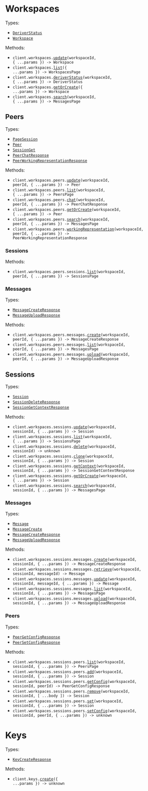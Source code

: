 # Workspaces

Types:

- <code><a href="./src/resources/workspaces/workspaces.ts">DeriverStatus</a></code>
- <code><a href="./src/resources/workspaces/workspaces.ts">Workspace</a></code>

Methods:

- <code title="put /v2/workspaces/{workspace_id}">client.workspaces.<a href="./src/resources/workspaces/workspaces.ts">update</a>(workspaceId, { ...params }) -> Workspace</code>
- <code title="post /v2/workspaces/list">client.workspaces.<a href="./src/resources/workspaces/workspaces.ts">list</a>({ ...params }) -> WorkspacesPage</code>
- <code title="get /v2/workspaces/{workspace_id}/deriver/status">client.workspaces.<a href="./src/resources/workspaces/workspaces.ts">deriverStatus</a>(workspaceId, { ...params }) -> DeriverStatus</code>
- <code title="post /v2/workspaces">client.workspaces.<a href="./src/resources/workspaces/workspaces.ts">getOrCreate</a>({ ...params }) -> Workspace</code>
- <code title="post /v2/workspaces/{workspace_id}/search">client.workspaces.<a href="./src/resources/workspaces/workspaces.ts">search</a>(workspaceId, { ...params }) -> MessagesPage</code>

## Peers

Types:

- <code><a href="./src/resources/workspaces/peers/peers.ts">PageSession</a></code>
- <code><a href="./src/resources/workspaces/peers/peers.ts">Peer</a></code>
- <code><a href="./src/resources/workspaces/peers/peers.ts">SessionGet</a></code>
- <code><a href="./src/resources/workspaces/peers/peers.ts">PeerChatResponse</a></code>
- <code><a href="./src/resources/workspaces/peers/peers.ts">PeerWorkingRepresentationResponse</a></code>

Methods:

- <code title="put /v2/workspaces/{workspace_id}/peers/{peer_id}">client.workspaces.peers.<a href="./src/resources/workspaces/peers/peers.ts">update</a>(workspaceId, peerId, { ...params }) -> Peer</code>
- <code title="post /v2/workspaces/{workspace_id}/peers/list">client.workspaces.peers.<a href="./src/resources/workspaces/peers/peers.ts">list</a>(workspaceId, { ...params }) -> PeersPage</code>
- <code title="post /v2/workspaces/{workspace_id}/peers/{peer_id}/chat">client.workspaces.peers.<a href="./src/resources/workspaces/peers/peers.ts">chat</a>(workspaceId, peerId, { ...params }) -> PeerChatResponse</code>
- <code title="post /v2/workspaces/{workspace_id}/peers">client.workspaces.peers.<a href="./src/resources/workspaces/peers/peers.ts">getOrCreate</a>(workspaceId, { ...params }) -> Peer</code>
- <code title="post /v2/workspaces/{workspace_id}/peers/{peer_id}/search">client.workspaces.peers.<a href="./src/resources/workspaces/peers/peers.ts">search</a>(workspaceId, peerId, { ...params }) -> MessagesPage</code>
- <code title="post /v2/workspaces/{workspace_id}/peers/{peer_id}/representation">client.workspaces.peers.<a href="./src/resources/workspaces/peers/peers.ts">workingRepresentation</a>(workspaceId, peerId, { ...params }) -> PeerWorkingRepresentationResponse</code>

### Sessions

Methods:

- <code title="post /v2/workspaces/{workspace_id}/peers/{peer_id}/sessions">client.workspaces.peers.sessions.<a href="./src/resources/workspaces/peers/sessions.ts">list</a>(workspaceId, peerId, { ...params }) -> SessionsPage</code>

### Messages

Types:

- <code><a href="./src/resources/workspaces/peers/messages.ts">MessageCreateResponse</a></code>
- <code><a href="./src/resources/workspaces/peers/messages.ts">MessageUploadResponse</a></code>

Methods:

- <code title="post /v2/workspaces/{workspace_id}/peers/{peer_id}/messages">client.workspaces.peers.messages.<a href="./src/resources/workspaces/peers/messages.ts">create</a>(workspaceId, peerId, { ...params }) -> MessageCreateResponse</code>
- <code title="post /v2/workspaces/{workspace_id}/peers/{peer_id}/messages/list">client.workspaces.peers.messages.<a href="./src/resources/workspaces/peers/messages.ts">list</a>(workspaceId, peerId, { ...params }) -> MessagesPage</code>
- <code title="post /v2/workspaces/{workspace_id}/peers/{peer_id}/messages/upload">client.workspaces.peers.messages.<a href="./src/resources/workspaces/peers/messages.ts">upload</a>(workspaceId, peerId, { ...params }) -> MessageUploadResponse</code>

## Sessions

Types:

- <code><a href="./src/resources/workspaces/sessions/sessions.ts">Session</a></code>
- <code><a href="./src/resources/workspaces/sessions/sessions.ts">SessionDeleteResponse</a></code>
- <code><a href="./src/resources/workspaces/sessions/sessions.ts">SessionGetContextResponse</a></code>

Methods:

- <code title="put /v2/workspaces/{workspace_id}/sessions/{session_id}">client.workspaces.sessions.<a href="./src/resources/workspaces/sessions/sessions.ts">update</a>(workspaceId, sessionId, { ...params }) -> Session</code>
- <code title="post /v2/workspaces/{workspace_id}/sessions/list">client.workspaces.sessions.<a href="./src/resources/workspaces/sessions/sessions.ts">list</a>(workspaceId, { ...params }) -> SessionsPage</code>
- <code title="delete /v2/workspaces/{workspace_id}/sessions/{session_id}">client.workspaces.sessions.<a href="./src/resources/workspaces/sessions/sessions.ts">delete</a>(workspaceId, sessionId) -> unknown</code>
- <code title="get /v2/workspaces/{workspace_id}/sessions/{session_id}/clone">client.workspaces.sessions.<a href="./src/resources/workspaces/sessions/sessions.ts">clone</a>(workspaceId, sessionId, { ...params }) -> Session</code>
- <code title="get /v2/workspaces/{workspace_id}/sessions/{session_id}/context">client.workspaces.sessions.<a href="./src/resources/workspaces/sessions/sessions.ts">getContext</a>(workspaceId, sessionId, { ...params }) -> SessionGetContextResponse</code>
- <code title="post /v2/workspaces/{workspace_id}/sessions">client.workspaces.sessions.<a href="./src/resources/workspaces/sessions/sessions.ts">getOrCreate</a>(workspaceId, { ...params }) -> Session</code>
- <code title="post /v2/workspaces/{workspace_id}/sessions/{session_id}/search">client.workspaces.sessions.<a href="./src/resources/workspaces/sessions/sessions.ts">search</a>(workspaceId, sessionId, { ...params }) -> MessagesPage</code>

### Messages

Types:

- <code><a href="./src/resources/workspaces/sessions/messages.ts">Message</a></code>
- <code><a href="./src/resources/workspaces/sessions/messages.ts">MessageCreate</a></code>
- <code><a href="./src/resources/workspaces/sessions/messages.ts">MessageCreateResponse</a></code>
- <code><a href="./src/resources/workspaces/sessions/messages.ts">MessageUploadResponse</a></code>

Methods:

- <code title="post /v2/workspaces/{workspace_id}/sessions/{session_id}/messages/">client.workspaces.sessions.messages.<a href="./src/resources/workspaces/sessions/messages.ts">create</a>(workspaceId, sessionId, { ...params }) -> MessageCreateResponse</code>
- <code title="get /v2/workspaces/{workspace_id}/sessions/{session_id}/messages/{message_id}">client.workspaces.sessions.messages.<a href="./src/resources/workspaces/sessions/messages.ts">retrieve</a>(workspaceId, sessionId, messageId) -> Message</code>
- <code title="put /v2/workspaces/{workspace_id}/sessions/{session_id}/messages/{message_id}">client.workspaces.sessions.messages.<a href="./src/resources/workspaces/sessions/messages.ts">update</a>(workspaceId, sessionId, messageId, { ...params }) -> Message</code>
- <code title="post /v2/workspaces/{workspace_id}/sessions/{session_id}/messages/list">client.workspaces.sessions.messages.<a href="./src/resources/workspaces/sessions/messages.ts">list</a>(workspaceId, sessionId, { ...params }) -> MessagesPage</code>
- <code title="post /v2/workspaces/{workspace_id}/sessions/{session_id}/messages/upload">client.workspaces.sessions.messages.<a href="./src/resources/workspaces/sessions/messages.ts">upload</a>(workspaceId, sessionId, { ...params }) -> MessageUploadResponse</code>

### Peers

Types:

- <code><a href="./src/resources/workspaces/sessions/peers.ts">PeerGetConfigResponse</a></code>
- <code><a href="./src/resources/workspaces/sessions/peers.ts">PeerSetConfigResponse</a></code>

Methods:

- <code title="get /v2/workspaces/{workspace_id}/sessions/{session_id}/peers">client.workspaces.sessions.peers.<a href="./src/resources/workspaces/sessions/peers.ts">list</a>(workspaceId, sessionId, { ...params }) -> PeersPage</code>
- <code title="post /v2/workspaces/{workspace_id}/sessions/{session_id}/peers">client.workspaces.sessions.peers.<a href="./src/resources/workspaces/sessions/peers.ts">add</a>(workspaceId, sessionId, { ...params }) -> Session</code>
- <code title="get /v2/workspaces/{workspace_id}/sessions/{session_id}/peers/{peer_id}/config">client.workspaces.sessions.peers.<a href="./src/resources/workspaces/sessions/peers.ts">getConfig</a>(workspaceId, sessionId, peerId) -> PeerGetConfigResponse</code>
- <code title="delete /v2/workspaces/{workspace_id}/sessions/{session_id}/peers">client.workspaces.sessions.peers.<a href="./src/resources/workspaces/sessions/peers.ts">remove</a>(workspaceId, sessionId, [ ...body ]) -> Session</code>
- <code title="put /v2/workspaces/{workspace_id}/sessions/{session_id}/peers">client.workspaces.sessions.peers.<a href="./src/resources/workspaces/sessions/peers.ts">set</a>(workspaceId, sessionId, { ...params }) -> Session</code>
- <code title="post /v2/workspaces/{workspace_id}/sessions/{session_id}/peers/{peer_id}/config">client.workspaces.sessions.peers.<a href="./src/resources/workspaces/sessions/peers.ts">setConfig</a>(workspaceId, sessionId, peerId, { ...params }) -> unknown</code>

# Keys

Types:

- <code><a href="./src/resources/keys.ts">KeyCreateResponse</a></code>

Methods:

- <code title="post /v2/keys">client.keys.<a href="./src/resources/keys.ts">create</a>({ ...params }) -> unknown</code>
